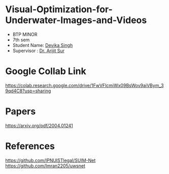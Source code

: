 # Visual-Optimization-for-Underwater-Images-and-Videos
- BTP MINOR
- 7th sem
- Student Name: [Devika Singh](https://www.linkedin.com/in/devika-singh-982436255/)
- Supervisor : [Dr. Arijit Sur](https://www.iitg.ac.in/arijit/)

# Google Collab Link
https://colab.research.google.com/drive/1FwVFlcmiWx09BsWov9aiVBym_39qd4C8?usp=sharing

# Papers
https://arxiv.org/pdf/2004.01241

# References
https://github.com/IPNUISTlegal/SUIM-Net
https://github.com/Imran2205/uwsnet
